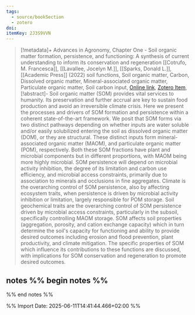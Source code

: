 ```yaml
---
tags:
  - source/bookSection
  - zotero
doi: 
itemKey: 2J3S9VVN
---
```

>[!metadata]+
> Advances in Agronomy, Chapter One - Soil organic matter formation, persistence, and functioning: A synthesis of current understanding to inform its conservation and regeneration
> [[Cotrufo, M. Francesca]], [[Lavallee, Jocelyn M.]], [[Sparks, Donald L.]], 
> [[Academic Press]] (2022)
> soil functions, Soil organic matter, Carbon, Dissolved organic matter, Mineral-associated organic matter, Particulate organic matter, Soil carbon input, 
> [Online link](https://www.sciencedirect.com/science/article/pii/S0065211321001048), [Zotero Item](zotero://select/library/items/2J3S9VVN),
>[!abstract]-
>Soil organic matter (SOM) provides vital services to humanity. Its preservation and further accrual are key to sustain food production and avoid an irreversible climate crisis. Here we present the processes and drivers of SOM formation and persistence within a coherent state-of-the-art framework. We posit that SOM forms via two distinct pathways depending on whether inputs are water soluble and/or easily solubilized entering the soil as dissolved organic matter (DOM), or they are structural. These distinct inputs form mineral-associated organic matter (MAOM), and particulate organic matter (POM), respectively. Both these SOM fractions have plant and microbial components but in different proportions, with MAOM being more highly microbial. SOM persistence will depend on microbial activity inhibition, the degree of its limitation and carbon use efficiency, and microbial access constraints, primarily due to association to minerals and occlusions in fine aggregates. Climate is the overarching control of SOM persistence, also by affecting ecosystem traits, when persistence is driven by microbial activity inhibition or limitation, largely responsible for POM storage. Soil geochemical traits are the overarching control of SOM persistence driven by microbial access constraints, particularly in the subsoil, specifically controlling MAOM storage. SOM affects soil properties (aggregation, porosity, and cation exchange capacity) which in turn determine the soil's capacity for functioning and ability to provide desired outcomes including erosion and flood prevention, plant productivity, and climate mitigation. The specific properties of SOM which influence its contributions to these functions are discussed, with implications for SOM conservation and regeneration to promote desired outcomes.

## notes %% begin notes %%

%% end notes %%

%% Import Date: 2025-06-11T14:41:44.466+02:00 %%
